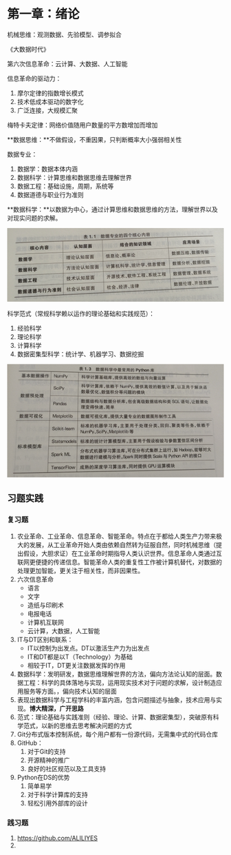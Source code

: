 # 第一章：绪论

机械思维：观测数据、先验模型、调参拟合

《大数据时代》

第六次信息革命：云计算、大数据、人工智能 

信息革命的驱动力：

1. 摩尔定律的指数增长模式
2. 技术低成本驱动的数字化
3. 广泛连接，大规模汇聚

梅特卡夫定律：网络价值随用户数量的平方数增加而增加

**数据思维：**不做假设，不重因果，只判断概率大小强弱相关性

数据专业：

1. 数据学：数据本体内涵
2. 数据科学：计算思维和数据思维去理解世界
3. 数据工程：基础设施，周期，系统等
4. 数据道德与职业行为准则

**数据科学：**以数据为中心，通过计算思维和数据思维的方法，理解世界以及对现实问题的求解。

![WechatIMG3](%E6%95%B0%E6%8D%AE%E7%A7%91%E5%AD%A6%E4%B8%8E%E5%B7%A5%E7%A8%8B%E6%A6%82%E8%BF%B0.assets/WechatIMG3.jpeg)

科学范式（常规科学赖以运作的理论基础和实践规范）：

1. 经验科学
2. 理论科学
3. 计算科学
4. 数据密集型科学：统计学、机器学习、数据挖掘

![image-20210814155151496](%E6%95%B0%E6%8D%AE%E7%A7%91%E5%AD%A6%E4%B8%8E%E5%B7%A5%E7%A8%8B%E6%A6%82%E8%BF%B0.assets/image-20210814155151496-8927514.png)

## 习题实践

### 复习题

1. 农业革命、工业革命、信息革命、智能革命。特点在于都给人类生产力带来极大的发展，从工业革命开始人类由依赖自然转为征服自然，同时机械思维（提出假设，大胆求证）在工业革命时期指导人类认识世界。信息革命人类通过互联网更便捷的传递信息。智能革命人类的重复性工作被计算机替代，对数据的处理更加智能，更关注于相关性，而非因果性。
2. 六次信息革命
   - 语言
   - 文字
   - 造纸与印刷术
   - 电报电话
   - 计算机互联网
   - 云计算，大数据，人工智能
3. IT与DT区别和联系：
   - IT以控制为出发点。DT以激活生产力为出发点
   - IT和DT都是以T（Technology）为基础
   - 相较于IT，DT更关注数据发挥的作用
4. 数据科学：发明研发，数据思维理解世界的方法，偏向方法论认知的层面。数据工程：科学的具体落地与实现，运用现实技术对于问题的求解，设计制造应用服务等方面。，偏向技术认知的层面
5. 表现出数据科学与工程学科的丰富内涵，包含问题描述与抽象，技术应用与实现。**博大精深，广开思路**
6. 范式：理论基础与实践准则（经验、理论、计算、数据密集型），突破原有科学范式，以新的思维去思考解决问题的方式
7. Git分布式版本控制系统，每个用户都有一份源代码，无需集中式的代码仓库
8. GitHub：
   1. 对于Git的支持
   2. 开源精神的推广
   3. 良好的社区规范以及工具支持
9. Python在DS的优势
   1. 简单易学
   2. 对于科学计算库的支持
   3. 轻松引用外部库的设计

### 践习题

1. https://github.com/ALILIYES
2. 
